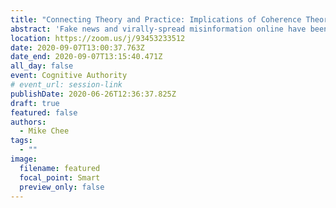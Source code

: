 ```yaml
---
title: "Connecting Theory and Practice: Implications of Coherence Theory in the Fight Against Fake News"
abstract: 'Fake news and virally-spread misinformation online have been identified as an increasingly pressing concern, one which LIS professionals may have a role in combatting. The insidious nature of this phenomenon is such, however, that correcting wrong information after the fact is insufficient to alter previously held incorrect beliefs. This work uses the Coherence Theory of truth to frame a conceptualization of how fake news creates “truth” for people on the basis of “influential people”. Accepting this theory requires that for LIS professionals to combat this phenomenon, the myth of neutrality must be abandoned and the LIS-approved “truth” amplified.'
location: https://zoom.us/j/93453233512
date: 2020-09-07T13:00:37.763Z
date_end: 2020-09-07T13:15:40.471Z
all_day: false
event: Cognitive Authority
# event_url: session-link
publishDate: 2020-06-26T12:36:37.825Z
draft: true
featured: false
authors:
  - Mike Chee
tags:
  - ""
image:
  filename: featured
  focal_point: Smart
  preview_only: false
---
```

